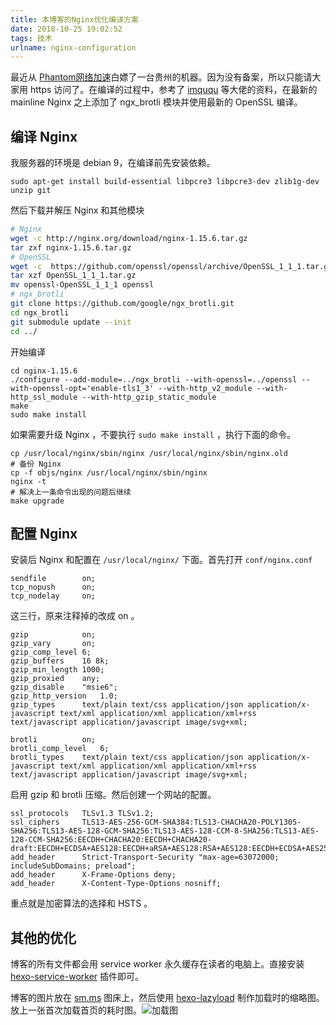 ```yaml
---
title: 本博客的Nginx优化编译方案
date: 2018-10-25 19:02:52
tags: 技术
urlname: nginx-configuration
---
```


最近从 [Phantom网络加速](https://ssrfq.com/)白嫖了一台贵州的机器。因为没有备案，所以只能请大家用 https 访问了。在编译的过程中，参考了 [imququ](https://imququ.com/post/enable-tls-1-3.html) 等大佬的资料，在最新的 mainline Nginx 之上添加了 ngx_brotli 模块并使用最新的 OpenSSL 编译。<!-- more -->

## 编译 Nginx

我服务器的环境是  debian 9，在编译前先安装依赖。

```shell
sudo apt-get install build-essential libpcre3 libpcre3-dev zlib1g-dev unzip git
```

然后下载并解压 Nginx 和其他模块

```sh
# Nginx
wget -c http://nginx.org/download/nginx-1.15.6.tar.gz
tar zxf nginx-1.15.6.tar.gz
# OpenSSL
wget -c  https://github.com/openssl/openssl/archive/OpenSSL_1_1_1.tar.gz
tar xzf OpenSSL_1_1_1.tar.gz
mv openssl-OpenSSL_1_1_1 openssl
# ngx_brotli
git clone https://github.com/google/ngx_brotli.git
cd ngx_brotli
git submodule update --init
cd ../
```

开始编译

```shell
cd nginx-1.15.6
./configure --add-module=../ngx_brotli --with-openssl=../openssl --with-openssl-opt='enable-tls1_3' --with-http_v2_module --with-http_ssl_module --with-http_gzip_static_module
make
sudo make install
```

如果需要升级 Nginx ，不要执行 `sudo make install` ，执行下面的命令。

```shell
cp /usr/local/nginx/sbin/nginx /usr/local/nginx/sbin/nginx.old
# 备份 Nginx
cp -f objs/nginx /usr/local/nginx/sbin/nginx
nginx -t
# 解决上一条命令出现的问题后继续
make upgrade
```

## 配置 Nginx

安装后 Nginx 和配置在 `/usr/local/nginx/` 下面。首先打开 `conf/nginx.conf`

```nginx
sendfile        on;
tcp_nopush     	on;
tcp_nodelay    	on;
```

这三行，原来注释掉的改成 on 。

```nginx
gzip			on;
gzip_vary     	on;
gzip_comp_level	6;
gzip_buffers   	16 8k;
gzip_min_length	1000;
gzip_proxied   	any;
gzip_disable   	"msie6";
gzip_http_version	1.0;
gzip_types    	text/plain text/css application/json application/x-javascript text/xml application/xml application/xml+rss text/javascript application/javascript image/svg+xml;
    
brotli			on;
brotli_comp_level	6;
brotli_types	text/plain text/css application/json application/x-javascript text/xml application/xml application/xml+rss text/javascript application/javascript image/svg+xml;  
```

启用 gzip 和 brotli 压缩。然后创建一个网站的配置。

```nginx
ssl_protocols	TLSv1.3 TLSv1.2;
ssl_ciphers		TLS13-AES-256-GCM-SHA384:TLS13-CHACHA20-POLY1305-SHA256:TLS13-AES-128-GCM-SHA256:TLS13-AES-128-CCM-8-SHA256:TLS13-AES-128-CCM-SHA256:EECDH+CHACHA20:EECDH+CHACHA20-draft:EECDH+ECDSA+AES128:EECDH+aRSA+AES128:RSA+AES128:EECDH+ECDSA+AES256:EECDH+aRSA+AES256:RSA+AES256:EECDH;
add_header		Strict-Transport-Security "max-age=63072000; includeSubDomains; preload";
add_header		X-Frame-Options deny;
add_header		X-Content-Type-Options nosniff;
```

重点就是加密算法的选择和 HSTS 。

## 其他的优化

博客的所有文件都会用 service worker 永久缓存在读者的电脑上。直接安装 [hexo-service-worker](https://github.com/zoumiaojiang/hexo-service-worker) 插件即可。

博客的图片放在 [sm.ms](https://sm.ms/) 图床上，然后使用 [hexo-lazyload](https://github.com/Robin-front/hexo-lazyload) 制作加载时的缩略图。放上一张首次加载首页的耗时图。![加载图](https://i.loli.net/2018/11/11/5be7d80a4ef45.png)
